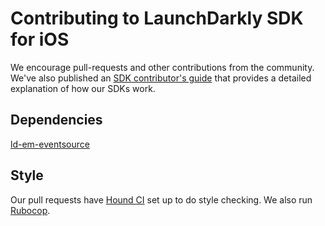 Contributing to LaunchDarkly SDK for iOS
=========================================

We encourage pull-requests and other contributions from the community. We've also published an [SDK contributor's guide](http://docs.launchdarkly.com/docs/sdk-contributors-guide) that provides a detailed explanation of how our SDKs work.

Dependencies
------------
[ld-em-eventsource](https://github.com/launchdarkly/em-eventsource)


Style
-----

Our pull requests have [Hound CI](https://houndci.com/) set up to do style checking.
We also run [Rubocop](https://github.com/bbatsov/rubocop).
